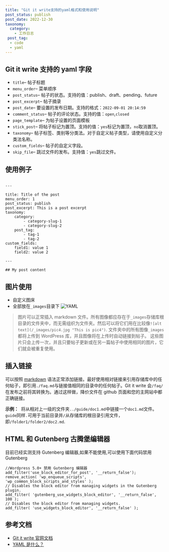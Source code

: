 ```yaml
---
title: "Git it write支持的yaml格式和使用说明"
post_status: publish
post_date: 2022-12-30
taxonomy:
  category:
    - 工作日志
 post_tag:
  - code
  - yaml
---
```


## Git it write 支持的 yaml 字段

- `title`– 帖子标题
- `menu_order`– 菜单顺序
- `post_status`– 帖子的状态。支持的值：publish、draft、pending、future
- `post_excerpt`– 帖子摘录
- `post_date`– 要设置的发布日期。支持的格式：`2022-09-01 20:14:59`
- `comment_status`– 帖子的评论状态。支持的值：`open`,`closed`
- `page_template`– 为帖子设置的页面模板
- `stick_post`– 将帖子标记为置顶。支持的值：`yes`标记为置顶，`no`取消置顶。
- `taxonomy`– 帖子标签、类别等分类法。对于自定义帖子类型，请使用自定义分类法名称。
- `custom_fields`– 帖子的自定义字段。
- `skip_file`– 跳过文件的发布。支持值：`yes`跳过文件。

## 使用例子

```

---

title: Title of the post
menu_order: 1
post_status: publish
post_excerpt: This is a post excerpt
taxonomy:
    category:
        - category-slug-1
        - category-slug-2
    post_tag:
        - tag-1
        - tag-2
custom_fields:
    field1: value 1
    field2: value 2

---

## My post content
```

## 图片使用

- 自定义图床
- 全部放在`_images`目录下 ![YAML](https://cdn.fendou.la/tuoss/what-is-yaml.png)

> 图片可以正常插入 markdown 文件。所有图像都应存在于`_images`存储库根目录的文件夹中，而无需组织为文件夹。然后可以将它们用在比较像`![alt text](/_images/pic4.jpg "This is pic4")`. 文件夹中的所有图像`_images`都将上传到 WordPress 库，并且图像将在上传时自动链接到帖子。 这些图片只会上传一次，并且只要帖子更新或在另一篇帖子中使用相同的图片，它们就会被重复使用。

## 插入链接

可以按照 [markdown](https://zh.wikipedia.org/wiki/markdown) 语法正常添加链接。最好使用相对链接来引用存储库中的任何帖子，即引用`./faq.md`与链接值相同的目录中的任何帖子。Git it write 会`/faq/`在发布之前将其转换为。通过这样做，降价文件在 github 页面和您的主网站中都正确链接。

**示例：**  将从相对上一级的文件夹`../guide/doc1.md`中链接一个`doc1.md`文件。`guide`同样`.`可用于当前目录并`/`从存储库的根目录引用文件，即`/folder1/folder2/doc2.md`.

## HTML 和 Gutenberg 古腾堡编辑器

目前已经实测支持 Gutenberg 编辑器,如果不能使用,可以使用下面代码禁用 Gutenberg

```
//Wordpress 5.0+ 禁用 Gutenberg 编辑器
add_filter('use_block_editor_for_post', '__return_false');
remove_action( 'wp_enqueue_scripts', 'wp_common_block_scripts_and_styles' );
// Disables the block editor from managing widgets in the Gutenberg plugin.
add_filter( 'gutenberg_use_widgets_block_editor', '__return_false', 100 );
// Disables the block editor from managing widgets.
add_filter( 'use_widgets_block_editor', '__return_false' );
```

## 参考文档

- [Git it write 官网文档](https://www.aakashweb.com/docs/git-it-write/faq/)
- [YAML 是什么？](https://spacelift.io/blog/yaml)
